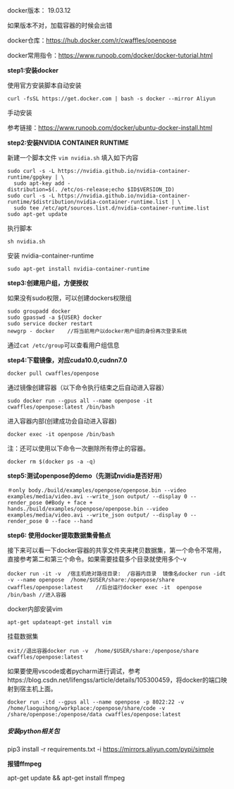 docker版本： 19.03.12

如果版本不对，加载容器的时候会出错

docker仓库：https://hub.docker.com/r/cwaffles/openpose

docker常用指令：https://www.runoob.com/docker/docker-tutorial.html

**step1:安装docker**

使用官方安装脚本自动安装

```
curl -fsSL https://get.docker.com | bash -s docker --mirror Aliyun
```

手动安装

参考链接：https://www.runoob.com/docker/ubuntu-docker-install.html

**step2:安装NVIDIA CONTAINER RUNTIME**

新建一个脚本文件 `vim nvidia.sh` 填入如下内容

```
sudo curl -s -L https://nvidia.github.io/nvidia-container-runtime/gpgkey | \
  sudo apt-key add -
distribution=$(. /etc/os-release;echo $ID$VERSION_ID)
sudo curl -s -L https://nvidia.github.io/nvidia-container-runtime/$distribution/nvidia-container-runtime.list | \
  sudo tee /etc/apt/sources.list.d/nvidia-container-runtime.list
sudo apt-get update
```

执行脚本

```
sh nvidia.sh
```

安装 nvidia-container-runtime

```
sudo apt-get install nvidia-container-runtime
```

**step3:创建用户组，方便授权**

如果没有sudo权限，可以创建dockers权限组

```
sudo groupadd docker
sudo gpasswd -a ${USER} docker
sudo service docker restart
newgrp - docker    //将当前用户以docker用户组的身份再次登录系统
```

通过`cat /etc/group`可以查看用户组信息

**step4:下载镜像，对应cuda10.0,cudnn7.0**

```
docker pull cwaffles/openpose
```

通过镜像创建容器（以下命令执行结束之后自动进入容器）

```
sudo docker run --gpus all --name openpose -it cwaffles/openpose:latest /bin/bash
```

进入容器内部(创建成功会自动进入容器)

```
docker exec -it openpose /bin/bash
```

注：还可以使用以下命令一次删除所有停止的容器。

```
docker rm $(docker ps -a -q)
```

**step5:测试openpose的demo（先测试nvidia是否好用）**

```
＃only body./build/examples/openpose/openpose.bin --video examples/media/video.avi --write_json output/ --display 0 --render_pose 0#Body + face + hands./build/examples/openpose/openpose.bin --video examples/media/video.avi --write_json output/ --display 0 --render_pose 0 --face --hand
```

**step6: 使用docker提取数据集骨骼点**

接下来可以看一下docker容器的共享文件夹来拷贝数据集，第一个命令不常用，直接参考第二和第三个命令。如果需要挂载多个目录就使用多个-v

```
docker run -it -v  /宿主机绝对路径目录:  /容器内目录  镜像名docker run -idt -v --name openpose  /home/$USER/share:/openpose/share cwaffles/openpose:latest    //后台运行docker exec -it  openpose /bin/bash //进入容器
```

docker内部安装vim

```
apt-get updateapt-get install vim
```

挂载数据集

```
exit//退出容器docker run -v  /home/$USER/share:/openpose/share cwaffles/openpose:latest
```

如果要使用vscode或者pycharm进行调试，参考https://blog.csdn.net/lifengss/article/details/105300459，将docker的端口映射到宿主机上面。

```
docker run -itd --gpus all --name openpose -p 8022:22 -v /home/laoguihong/workplace:/openpose/share/code -v /share/openpose:/openpose/data cwaffles/openpose:latest
```

##### 安装python相关包

pip3 install -r requirements.txt -i https://mirrors.aliyun.com/pypi/simple

**报错ffmpeg**

apt-get update && apt-get install ffmpeg